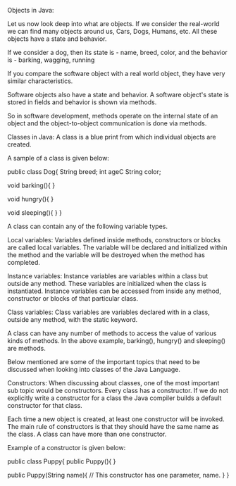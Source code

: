 Objects in Java:

Let us now look deep into what are objects. If we consider the real-world we can find many objects around us, Cars, Dogs, Humans, etc. All these objects have a state and behavior.

If we consider a dog, then its state is - name, breed, color, and the behavior is - barking, wagging, running

If you compare the software object with a real world object, they have very similar characteristics.

Software objects also have a state and behavior. A software object's state is stored in fields and behavior is shown via methods.

So in software development, methods operate on the internal state of an object and the object-to-object communication is done via methods.

Classes in Java:
A class is a blue print from which individual objects are created.

A sample of a class is given below:

public class Dog{
   String breed;
   int ageC
   String color;

   void barking(){
   }
   
   void hungry(){
   }
   
   void sleeping(){
   }
}

A class can contain any of the following variable types.

Local variables: Variables defined inside methods, constructors or blocks are called local variables. The variable will be declared and initialized within the method and the variable will be destroyed when the method has completed.

Instance variables: Instance variables are variables within a class but outside any method. These variables are initialized when the class is instantiated. Instance variables can be accessed from inside any method, constructor or blocks of that particular class.

Class variables: Class variables are variables declared with in a class, outside any method, with the static keyword.

A class can have any number of methods to access the value of various kinds of methods. In the above example, barking(), hungry() and sleeping() are methods.

Below mentioned are some of the important topics that need to be discussed when looking into classes of the Java Language.

Constructors:
When discussing about classes, one of the most important sub topic would be constructors. Every class has a constructor. If we do not explicitly write a constructor for a class the Java compiler builds a default constructor for that class.

Each time a new object is created, at least one constructor will be invoked. The main rule of constructors is that they should have the same name as the class. A class can have more than one constructor.

Example of a constructor is given below:

public class Puppy{
   public Puppy(){
   }

   public Puppy(String name){
      // This constructor has one parameter, name.
   }
}

